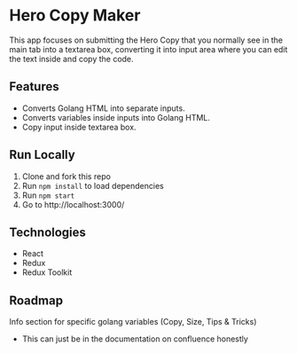# Hero Copy Maker

This app focuses on submitting the Hero Copy that you normally see in the main tab into a textarea box, converting it into input area where you can edit the text inside and copy the code.

## Features

- Converts Golang HTML into separate inputs.
- Converts variables inside inputs into Golang HTML.
- Copy input inside textarea box.

## Run Locally

1. Clone and fork this repo
2. Run `npm install` to load dependencies
3. Run `npm start`
4. Go to http://localhost:3000/

## Technologies

- React
- Redux
- Redux Toolkit

## Roadmap

Info section for specific golang variables (Copy, Size, Tips & Tricks)

- This can just be in the documentation on confluence honestly
